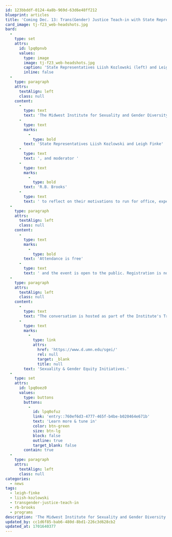 ```yaml
---
id: 123bbddf-0124-4a8b-969d-63d6e48ff212
blueprint: articles
title: 'Coming Dec. 13: Trans(Gender) Justice Teach-in with State Representatives Liish Kozlowski and Leigh Finke'
card_image: tj-f23_web-headshots.jpg
bard:
  -
    type: set
    attrs:
      id: lpq0pnvb
      values:
        type: image
        image: tj-f23_web-headshots.jpg
        caption: 'State Representatives Liish Kozlowski (left) and Leigh Finke (right)'
        inline: false
  -
    type: paragraph
    attrs:
      textAlign: left
      class: null
    content:
      -
        type: text
        text: 'The Midwest Institute for Sexuality and Gender Diversity is delighted to announce the 7th annual Trans(Gender) Justice Teach-in, "The (Literal) Debate for Trans Lives: Insight from Trans Elected Officials," to be held virtually on Wednesday, December 13. The program brings together in conversation '
      -
        type: text
        marks:
          -
            type: bold
        text: 'State Representatives Liish Kozlowski and Leigh Finke'
      -
        type: text
        text: ', and moderator '
      -
        type: text
        marks:
          -
            type: bold
        text: 'R.B. Brooks'
      -
        type: text
        text: ' to reflect on their motivations to run for office, experiences on the legislative floor, and how they navigate their positions when anti-trans and other oppressive legislation comes up.'
  -
    type: paragraph
    attrs:
      textAlign: left
      class: null
    content:
      -
        type: text
        marks:
          -
            type: bold
        text: 'Attendance is free'
      -
        type: text
        text: ' and the event is open to the public. Registration is not required. Tune in on Wednesday, December 13, 2023 at 6:00 p.m. EST / 5:00 p.m. CST / 4:00 p.m. MST / 3:00 p.m. PST—and visit the YouTube stream to subscribe to an in-app notification when the event is live.'
  -
    type: paragraph
    attrs:
      textAlign: left
      class: null
    content:
      -
        type: text
        text: "The conversation is hosted as part of the Institute's Trans(Gender) Justice Teach-in, a program dedicated to centering trans, nonbinary, and intersex knowledge, experiences, and liberation. Held annually in the fall, the teach-in is a partnership between the Midwest Institute for Sexuality and Gender Diversity and the University of Minnesota-Duluth's "
      -
        type: text
        marks:
          -
            type: link
            attrs:
              href: 'https://www.d.umn.edu/sgei/'
              rel: null
              target: _blank
              title: null
        text: 'Sexuality & Gender Equity Initiatives.'
  -
    type: set
    attrs:
      id: lpq0oez0
      values:
        type: buttons
        buttons:
          -
            id: lpq0ofuz
            link: 'entry::760ef6d3-4777-465f-b4be-b020464e671b'
            text: 'Learn more & tune in'
            color: btn-green
            size: btn-lg
            block: false
            outline: true
            target_blank: false
        contain: true
  -
    type: paragraph
    attrs:
      textAlign: left
      class: null
categories:
  - news
tags:
  - leigh-finke
  - liish-kozlowski
  - transgender-justice-teach-in
  - rb-brooks
  - programs
description: 'The Midwest Institute for Sexuality and Gender Diversity is delighted to announce the 7th annual Trans(Gender) Justice Teach-in, "The (Literal) Debate for Trans Lives: Insight from Trans Elected Officials," to be held virtually on Wednesday, December 13. The program brings together in conversation State Representatives Liish Kozlowski and Leigh Finke, and moderator R.B. Brooks to reflect on their motivations to run for office, experiences on the legislative floor, and how they navigate their positions when anti-trans and other oppressive legislation comes up.'
updated_by: cc1d6f85-bab6-480d-8bd1-226c3d628cb2
updated_at: 1701640377
---
```

